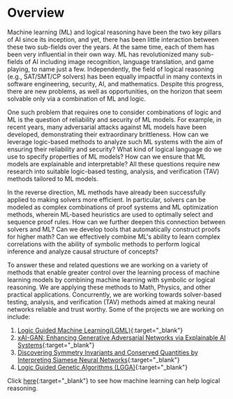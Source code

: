 # Overview
Machine learning (ML) and logical reasoning have been the two key pillars of AI since its inception, and yet, there has been little interaction between these two sub-fields over the years. At the same time, each of them has been very influential in their own way. ML has revolutionized many sub-fields of AI including image recognition, language translation, and game playing, to name just a few. Independently, the field of logical reasoning (e.g., SAT/SMT/CP solvers) has been equally impactful in many contexts in software engineering, security, AI, and mathematics. Despite this progress, there are new problems, as well as opportunities, on the horizon that seem solvable only via a combination of ML and logic. 

One such problem that requires one to consider combinations of logic and ML is the question of reliability and security of ML models. For example, in recent years, many adversarial attacks against ML models have been developed, demonstrating their extraordinary brittleness. How can we leverage logic-based methods to analyze such ML systems with the aim of ensuring their reliability and security? What kind of logical language do we use to specify properties of ML models? How can we ensure that ML models are explainable and interpretable? All these questions require new research into suitable logic-based testing, analysis, and verification (TAV) methods tailored to ML models.

In the reverse direction, ML methods have already been successfully applied to making solvers more efficient. In particular, solvers can be modeled as complex combinations of proof systems and ML optimization methods, wherein ML-based heuristics are used to optimally select and sequence proof rules. How can we further deepen this connection between solvers and ML? Can we develop tools that automatically construct proofs for higher math? Can we effectively combine ML's ability to learn complex correlations with the ability of symbolic methods to perform logical inference and analyze causal structure of concepts? 

To answer these and related questions we are working on a variety of methods that enable greater control over the learning process of machine learning models by combining machine learning with symbolic or logical reasoning. We are applying these methods to Math, Physics, and other practical applications. Concurrently, we are working towards solver-based testing, analysis, and verification (TAV) methods aimed at making neural networks reliable and trust worthy. Some of the projects we are working on include:

1. [Logic Guided Machine Learning(LGML)](https://ml-logic-seminar.github.io/ml_logic_website/lgml.html){:target="_blank"}
2. [xAI-GAN: Enhancing Generative Adversarial Networks via Explainable AI Systems](https://ml-logic-seminar.github.io/ml_logic_website/xAIGAN.html){:target="_blank"}
3. [Discovering Symmetry Invariants and Conserved Quantities by Interpreting Siamese Neural Networks](https://ml-logic-seminar.github.io/ml_logic_website/siamese.html){:target="_blank"}
4. [Logic Guided Genetic Algorithms (LGGA)](https://dhananjayashok.github.io/LGGA/){:target="_blank"}

Click [here](https://sites.google.com/a/gsd.uwaterloo.ca/maplesat/){:target="_blank"} to see how machine learning can help logical reasoning.
